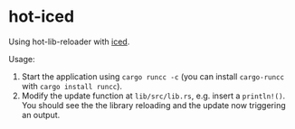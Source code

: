 # hot-iced

Using hot-lib-reloader with [iced](https://github.com/iced-rs/iced/).

Usage:

1. Start the application using `cargo runcc -c` (you can install `cargo-runcc` with `cargo install runcc`).
2. Modify the update function at `lib/src/lib.rs`, e.g. insert a `println!()`. You should see the the library reloading and the update now triggering an output.

